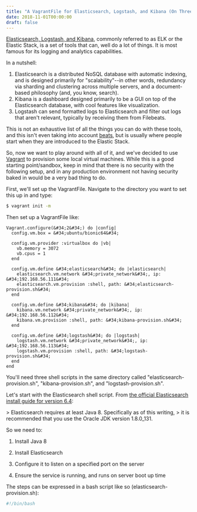 ```yaml
---
title: "A VagrantFile for Elasticsearch, Logstash, and Kibana (On Three Different Servers)"
date: 2018-11-01T00:00:00
draft: false
---
```


[Elasticsearch, Logstash, and Kibana](https://www.elastic.co/), commonly referred to as ELK or the Elastic Stack, is a set of tools that can, well do a lot of things. It is most famous for its logging and analytics capabilities.

In a nutshell:

1. Elasticsearch is a distributed NoSQL database with automatic indexing, and is designed primarily for &#34;scalability&#34;--in other words, redundancy via sharding and clustering across multiple servers, and a document-based philosophy (and, you know, search).
2. Kibana is a dashboard designed primarily to be a GUI on top of the Elasticsearch database, with cool features like visualization.
3. Logstash can send formatted logs to Elasticsearch and filter out logs that aren&#39;t relevant, typically by receiving them from Filebeats.

This is not an exhaustive list of all the things you can do with these tools, and this isn&#39;t even taking into account [beats](https://www.elastic.co/products/beats), but is usually where people start when they are introduced to the Elastic Stack.

So, now we want to play around with all of it, and we&#39;ve decided to use [Vagrant](https://www.vagrantup.com/) to provision some local virtual machines. While this is a good starting point/sandbox, keep in mind that there is no security with the following setup, and in any production environment not having security baked in would be a very bad thing to do.

First, we&#39;ll set up the VagrantFile. Navigate to the directory you want to set this up in and type:

``` bash
$ vagrant init -m
```

Then set up a VagrantFile like:

```
Vagrant.configure(&#34;2&#34;) do |config|
  config.vm.box = &#34;ubuntu/bionic64&#34;

  config.vm.provider :virtualbox do |vb|
    vb.memory = 3072
    vb.cpus = 1
  end

  config.vm.define &#34;elasticsearch&#34; do |elasticsearch|
    elasticsearch.vm.network &#34;private_network&#34;, ip: &#34;192.168.56.111&#34;
    elasticsearch.vm.provision :shell, path: &#34;elasticsearch-provision.sh&#34;
  end

  config.vm.define &#34;kibana&#34; do |kibana|
    kibana.vm.network &#34;private_network&#34;, ip: &#34;192.168.56.112&#34;
    kibana.vm.provision :shell, path: &#34;kibana-provision.sh&#34;
  end

  config.vm.define &#34;logstash&#34; do |logstash|
    logstash.vm.network &#34;private_network&#34;, ip: &#34;192.168.56.113&#34;
    logstash.vm.provision :shell, path: &#34;logstash-provision.sh&#34;
  end
end
```

You&#39;ll need three shell scripts in the same directory called &#34;elasticsearch-provision.sh&#34;, &#34;kibana-provision.sh&#34;, and &#34;logstash-provision.sh&#34;.

Let&#39;s start with the Elasticsearch shell script. From [the official Elasticsearch install guide for version 6.4](https://www.elastic.co/guide/en/elasticsearch/reference/6.4/index.html):

&gt; Elasticsearch requires at least Java 8. Specifically as of this writing,
&gt; it is recommended that you use the Oracle JDK version 1.8.0\_131.

So we need to:

1. Install Java 8

2. Install Elasticsearch
3. Configure it to listen on a specified port on the server
4. Ensure the service is running, and runs on server boot up time

The steps can be expressed in a bash script like so (elasticsearch-provision.sh):

``` bash
#!/bin/bash

